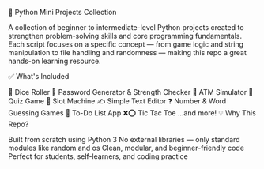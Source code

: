 🐍 Python Mini Projects Collection

A collection of beginner to intermediate-level Python projects created to strengthen problem-solving skills and core programming fundamentals. Each script focuses on a specific concept — from game logic and string manipulation to file handling and randomness — making this repo a great hands-on learning resource.

✅ What's Included

🎲 Dice Roller
🔐 Password Generator & Strength Checker
🏧 ATM Simulator
🧠 Quiz Game
🎰 Slot Machine
✍️ Simple Text Editor
❓ Number & Word Guessing Games
📝 To-Do List App
❌⭕ Tic Tac Toe
...and more!
💡 Why This Repo?

Built from scratch using Python 3
No external libraries — only standard modules like random and os
Clean, modular, and beginner-friendly code
Perfect for students, self-learners, and coding practice


